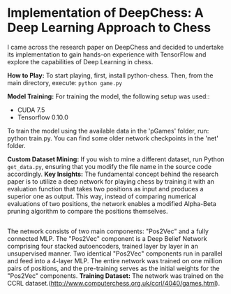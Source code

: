 # Implementation of DeepChess: A Deep Learning Approach to Chess

I came across the research paper on DeepChess and decided to undertake its implementation to gain hands-on experience with TensorFlow and explore the capabilities of Deep Learning in chess.

**How to Play:**
To start playing, first, install python-chess. Then, from the main directory, execute: `python game.py`

**Model Training:**
For training the model, the following setup was used::
- CUDA 7.5
- Tensorflow 0.10.0

To train the model using the available data in the 'pGames' folder, run: python train.py. You can find some older network checkpoints in the 'net' folder.

**Custom Dataset Mining:**
If you wish to mine a different dataset, run Python `get_data.py`, ensuring that you modify the file name in the source code accordingly.
**Key Insights:**
The fundamental concept behind the research paper is to utilize a deep network for playing chess by training it with an evaluation function that takes two positions as input and produces a superior one as output. This way, instead of comparing numerical evaluations of two positions, the network enables a modified Alpha-Beta pruning algorithm to compare the positions themselves.
##
The network consists of two main components: "Pos2Vec" and a fully connected MLP. The "Pos2Vec" component is a Deep Belief Network comprising four stacked autoencoders, trained layer by layer in an unsupervised manner. Two identical "Pos2Vec" components run in parallel and feed into a 4-layer MLP. The entire network was trained on one million pairs of positions, and the pre-training serves as the initial weights for the "Pos2Vec" components.
**Training Dataset:**
The network was trained on the CCRL dataset.(http://www.computerchess.org.uk/ccrl/4040/games.html). 
